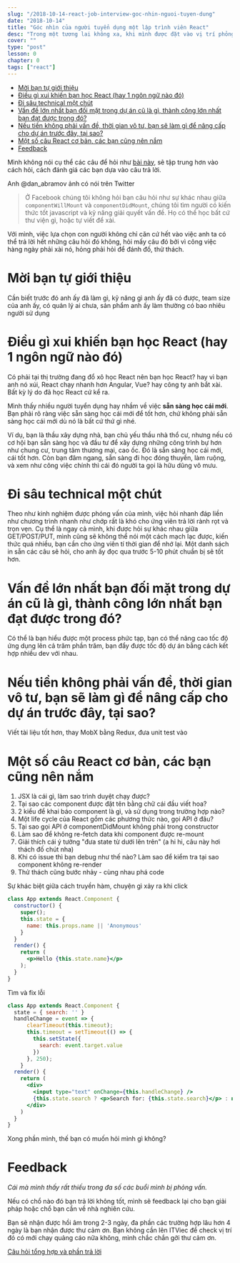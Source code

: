 ```yaml
---
slug: "/2018-10-14-react-job-interview-goc-nhin-nguoi-tuyen-dung"
date: "2018-10-14"
title: "Góc nhìn của người tuyển dụng một lập trình viên React"
desc: "Trong một tương lai không xa, khi mình được đặt vào vị trí phỏng vấn các bạn Front-End, mình sẽ hỏi gì đây?"
cover: ""
type: "post"
lesson: 0
chapter: 0
tags: ["react"]
---
```


<!-- TOC -->

- [Mời bạn tự giới thiệu](#mời-bạn-tự-giới-thiệu)
- [Điều gì xui khiến bạn học React (hay 1 ngôn ngữ nào đó)](#điều-gì-xui-khiến-bạn-học-react-hay-1-ngôn-ngữ-nào-đó)
- [Đi sâu technical một chút](#đi-sâu-technical-một-chút)
- [Vấn đề lớn nhất bạn đối mặt trong dự án cũ là gì, thành công lớn nhất bạn đạt được trong đó?](#vấn-đề-lớn-nhất-bạn-đối-mặt-trong-dự-án-cũ-là-gì-thành-công-lớn-nhất-bạn-đạt-được-trong-đó)
- [Nếu tiền không phải vấn đề, thời gian vô tư, bạn sẽ làm gì để nâng cấp cho dự án trước đây, tại sao?](#nếu-tiền-không-phải-vấn-đề-thời-gian-vô-tư-bạn-sẽ-làm-gì-để-nâng-cấp-cho-dự-án-trước-đây-tại-sao)
- [Một số câu React cơ bản, các bạn cũng nên nắm](#một-số-câu-react-cơ-bản-các-bạn-cũng-nên-nắm)
- [Feedback](#feedback)

<!-- /TOC -->

Mình không nói cụ thể các câu để hỏi như [bài này](/2017-07-17-interview-react-developer-thi-hoi-gi), sẽ tập trung hơn vào cách hỏi, cách đánh giá các bạn dựa vào câu trả lời. 

Anh @dan_abramov ảnh có nói trên Twitter

> Ở Facebook chúng tôi không hỏi bạn câu hỏi như sự khác nhau giữa `componentWillMount` và `componentDidMount`, chúng tôi tìm người có kiến thức tốt javascript và kỹ năng giải quyết vấn đề. Họ có thể học bất cứ thư viện gì, hoặc tự viết để xài.

Với mình, việc lựa chọn con người không chỉ căn cứ hết vào việc anh ta có thể trả lời hết những câu hỏi đó không, hỏi mấy câu đó bởi vì công việc hàng ngày phải xài nó, hỏng phải hỏi để đánh đố, thử thách.

# Mời bạn tự giới thiệu

Cần biết trước đó anh ấy đã làm gì, kỹ năng gì anh ấy đã có được, team size của anh ấy, có quản lý ai chưa, sản phẩm anh ấy làm thường có bao nhiêu người sử dụng

# Điều gì xui khiến bạn học React (hay 1 ngôn ngữ nào đó)

Có phải tại thị trường đang đổ xô học React nên bạn học React? hay vì bạn anh nó xúi, React chạy nhanh hơn Angular, Vue? hay công ty anh bắt xài. Bất kỳ lý do đã học React cứ kể ra.

Mình thấy nhiều người tuyển dụng hay nhầm về việc **sẵn sàng học cái mới**. Bạn phải rõ ràng việc sẵn sàng học cái mới để tốt hơn, chứ không phải sẵn sàng học cái mới dù nó là bất cứ thứ gì nhé.

Ví dụ, bạn là thầu xây dựng nhà, bạn chủ yếu thầu nhà thổ cư, nhưng nếu có cơ hội bạn sẵn sàng học và đầu tư để xây dựng những công trình bự hơn như chung cư, trung tâm thương mại, cao ốc. Đó là sẵn sàng học cái mới, cái tốt hơn. Còn bạn đâm ngang, sẵn sàng đi học đóng thuyền, làm ruộng, và xem như công việc chính thì cái đó người ta gọi là hữu dũng vô mưu.

# Đi sâu technical một chút

Theo như kinh nghiệm được phóng vấn của mình, việc hỏi nhanh đáp liền như chương trình nhanh như chớp rất là khó cho ứng viên trả lời rành rọt và trọn vẹn. Cụ thể là ngay cả mình, khi được hỏi sự khác nhau giữa GET/POST/PUT, mình cũng sẽ không thể nói một cách mạch lạc được, kiến thức quá nhiều, bạn cần cho ứng viên tí thời gian để nhớ lại. Một danh sách in sẵn các câu sẽ hỏi, cho anh ấy đọc qua trước 5-10 phút chuẩn bị sẽ tốt hơn.

# Vấn đề lớn nhất bạn đối mặt trong dự án cũ là gì, thành công lớn nhất bạn đạt được trong đó?

Có thể là bạn hiểu được một process phức tạp, bạn có thể nâng cao tốc độ ứng dụng lên cả trăm phần trăm, bạn đẩy được tốc độ dự án bằng cách kết hợp nhiều dev với nhau.

# Nếu tiền không phải vấn đề, thời gian vô tư, bạn sẽ làm gì để nâng cấp cho dự án trước đây, tại sao?

Viết tài liệu tốt hơn, thay MobX bằng Redux, đưa unit test vào

# Một số câu React cơ bản, các bạn cũng nên nắm

1. JSX là cái gì, làm sao trình duyệt chạy được?
2. Tại sao các component được đặt tên bằng chữ cái đầu viết hoa?
3. 2 kiểu để khai báo component là gì, và sử dụng trong trường hợp nào?
4. Một life cycle của React gồm các phương thức nào, gọi API ở đâu?
5. Tại sao gọi API ở componentDidMount không phải trong constructor
6. Làm sao để không re-fetch data khi component được re-mount
7. Giải thích cái ý tưởng "đưa state từ dưới lên trên" (a hi hi, câu này hơi thách đố chút nha)
8. Khi có issue thì bạn debug như thế nào? Làm sao để kiểm tra tại sao component không re-render
9. Thử thách cũng bước nhảy -  cùng nhau phá code

Sự khác biệt giữa cách truyền hàm, chuyện gì xảy ra khi click 

```jsx
class App extends React.Component {  
  constructor() {
    super();
    this.state = {
      name: this.props.name || 'Anonymous'
    }
  }    
  render() {
    return (
      <p>Hello {this.state.name}</p>
    );  
  }
}
```

Tìm và fix lỗi

```jsx
class App extends React.Component {
  state = { search: '' }
  handleChange = event => {
      clearTimeout(this.timeout);
      this.timeout = setTimeout(() => {
        this.setState({
          search: event.target.value
        })
      }, 250);
    }
  render() {
    return (
      <div>
        <input type="text" onChange={this.handleChange} />
        {this.state.search ? <p>Search for: {this.state.search}</p> : null}
      </div>
    )
  }
}
```

Xong phần mình, thế bạn có muốn hỏi mình gì không?

# Feedback

*Cái mà mình thấy rất thiếu trong đa số các buổi mình bị phỏng vấn.*

Nếu có chổ nào đó bạn trả lời không tốt, mình sẽ feedback lại cho bạn giải pháp hoặc chổ bạn cần về nhà nghiên cứu.

Bạn sẽ nhận được hồi âm trong 2-3 ngày, đa phần các trường hợp lâu hơn 4 ngày là bạn nhận được thư cảm ơn. Bạn không cần lên ITViec để check vị trí đó có mới chạy quảng cáo nữa không, mình chắc chắn gởi thư cảm ơn.

[Câu hỏi tổng hợp và phần trả lời](https://medium.com/@baphemot/a-react-job-interview-recruiter-perspective-f1096f54dd16)